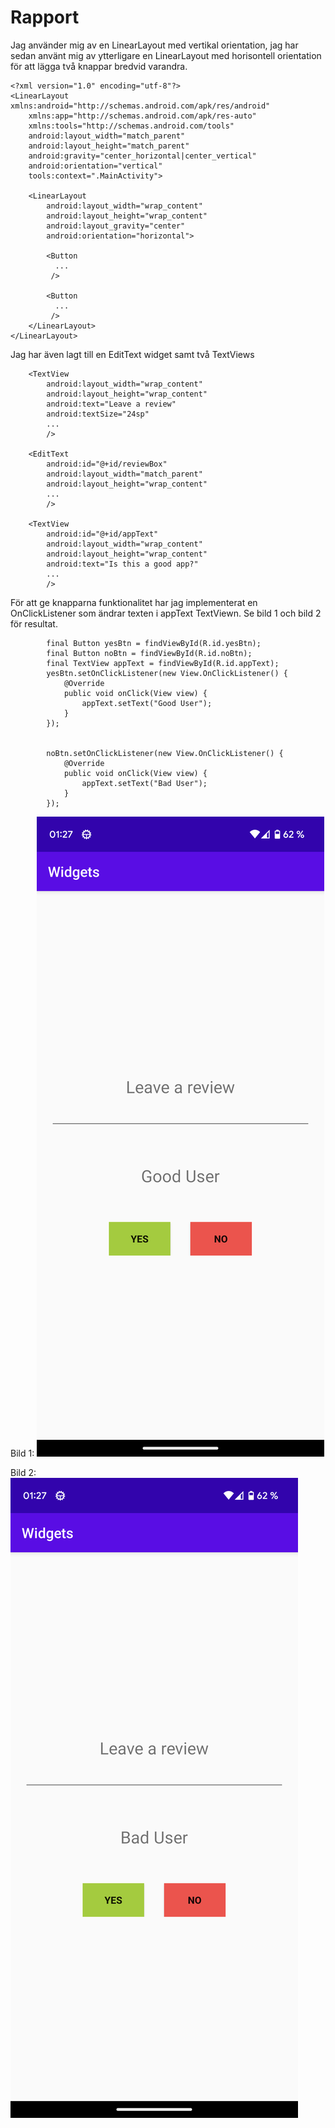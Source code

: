 
# Rapport

Jag använder mig av en LinearLayout med vertikal orientation, jag har sedan använt mig av ytterligare en LinearLayout med horisontell orientation för att lägga två knappar bredvid varandra.

```
<?xml version="1.0" encoding="utf-8"?>
<LinearLayout xmlns:android="http://schemas.android.com/apk/res/android"
    xmlns:app="http://schemas.android.com/apk/res-auto"
    xmlns:tools="http://schemas.android.com/tools"
    android:layout_width="match_parent"
    android:layout_height="match_parent"
    android:gravity="center_horizontal|center_vertical"
    android:orientation="vertical"
    tools:context=".MainActivity">
    
    <LinearLayout
        android:layout_width="wrap_content"
        android:layout_height="wrap_content"
        android:layout_gravity="center"
        android:orientation="horizontal">

        <Button
          ...
         />

        <Button
          ...
         />
    </LinearLayout>
</LinearLayout>
```

Jag har även lagt till en EditText widget samt två TextViews
```
    <TextView
        android:layout_width="wrap_content"
        android:layout_height="wrap_content"
        android:text="Leave a review"
        android:textSize="24sp"
        ...
        />

    <EditText
        android:id="@+id/reviewBox"
        android:layout_width="match_parent"
        android:layout_height="wrap_content"
        ...
        />

    <TextView
        android:id="@+id/appText"
        android:layout_width="wrap_content"
        android:layout_height="wrap_content"
        android:text="Is this a good app?"
        ...
        />
```

För att ge knapparna funktionalitet har jag implementerat en OnClickListener som ändrar texten i appText TextViewn. Se bild 1 och bild 2 för resultat.
```
        final Button yesBtn = findViewById(R.id.yesBtn);
        final Button noBtn = findViewById(R.id.noBtn);
        final TextView appText = findViewById(R.id.appText);
        yesBtn.setOnClickListener(new View.OnClickListener() {
            @Override
            public void onClick(View view) {
                appText.setText("Good User");
            }
        });


        noBtn.setOnClickListener(new View.OnClickListener() {
            @Override
            public void onClick(View view) {
                appText.setText("Bad User");
            }
        });
```
Bild 1:
![](yesButton.png)

Bild 2:
![](noButton.png)

